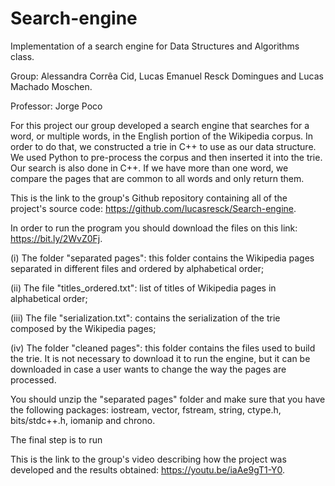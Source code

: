 ﻿# Search-engine
Implementation of a search engine for Data Structures and Algorithms class.

Group: Alessandra Corrêa Cid, Lucas Emanuel Resck Domingues and Lucas Machado Moschen.

Professor: Jorge Poco

For this project our group developed a search engine that searches for a word, or multiple words, in the English portion of the Wikipedia corpus. In order to do that, we constructed a trie in C++ to use as our data structure. We used Python to pre-process the corpus and then inserted it into the trie. Our search is also done in C++. If we have more than one word, we compare the pages that are common to all words and only return them. 

This is the link to the group's Github repository containing all of the project's source code: https://github.com/lucasresck/Search-engine.

In order to run the program you should download the files on this link: https://bit.ly/2WvZ0Fj. 

(i) The folder "separated pages": this folder contains the Wikipedia pages separated in different files and ordered by alphabetical order;

(ii) The file "titles\_ordered.txt": list of titles of Wikipedia pages in alphabetical order;

(iii) The file "serialization.txt": contains the serialization of the trie composed by the Wikipedia pages; 

(iv) The folder "cleaned pages": this folder contains the files used to build the trie. It is not necessary to download it to run the engine, but it can be downloaded in case a user wants to change the way the pages are processed. 

You should unzip the "separated pages" folder and make sure that you have the following packages: iostream, vector, fstream, string, ctype.h, bits/stdc++.h, iomanip and chrono.

The final step is to run 

This is the link to the group's video describing how the project was developed and the results obtained: https://youtu.be/iaAe9gT1-Y0. 

